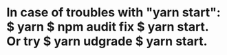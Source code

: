 # In case of troubles with "yarn start": $ yarn $ npm audit fix $ yarn start. Or try $ yarn udgrade $ yarn start.
